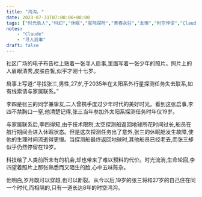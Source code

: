 ```yaml
---
title: "鸿沟。"
date: 2023-07-31T07:00:00+08:00
tags: ["时光旅人","科幻","休眠","星际探险","青春永驻","友情","时空悖谬","Claude"]
notes:
    - "Claude"
    - "寻人启事"
draft: false
---
```



社区广场的电子布告栏上贴着一张寻人启事,里面写着一张少年的照片。照片上的人眉眼清秀,皮肤白皙,似乎才刚十七岁。  

启事上写道:“寻找张三,男性,27岁,于2035年在太阳系外行星探测任务失去联系,如有线索请与家属联系。”

李四是张三的同学兼挚友,二人曾携手度过少年时代的美好时光。看到这张启事,李四不禁胸口一窒,他清楚记得,张三当年参加外太阳系探测任务时年仅19岁。

与家属联系后,李四得知,由于技术限制,太空探测船返回地球所花时间过长,船员在航行期间会进入休眠状态。但是这次探测任务出了意外,张三的休眠舱发生故障,使他的生理时间流逝得更慢。当探测船最终返回地球时,其他船员已经老去,而张三却似乎仍然停留在19岁。

科技给了人类前所未有的机会,却也带来了难以预料的代价。时光流淌,生命轮回,李四望着照片上那张熟悉而又陌生的脸,心中五味陈杂。

他明白,岁月既可以穿越,也可以断裂。从今以后,19岁的张三将和27岁的自己住在同一个时代,而相隔的,只有一道长达8年的时空鸿沟。

